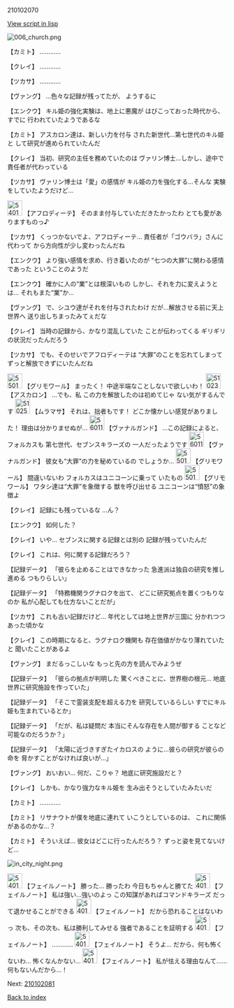 210102070

[View script in lisp](../scripts/210102070.txt)

![006_church.png](../images/backgrounds/006_church.png)

【カミト】
…………

【クレイ】
…………

【ツカサ】
…………

【ヴァング】
…色々な記録が残ってたが、
ようするに

【エンクウ】
キル姫の強化実験は、地上に悪魔が
はびこっておった時代から、すでに
行われていたようであるな

【カミト】
アスカロン達は、新しい力を付与
された新世代…第七世代のキル姫と
して研究が進められていたんだ

【クレイ】
当初、研究の主任を務めていたのは
ヴァリン博士…しかし、途中で
責任者が代わっている

【ツカサ】
ヴァリン博士は「愛」の感情が
キル姫の力を強化する…そんな
実験をしていたようだけど…

<img src="../images/units/5401311.png" alt="5401311.png" height="34"/>
【アフロディーテ】
そのまま付与していただきたかったわ
とても愛がありますものっ♪

【ツカサ】
くっつかないでよ、アフロディーテ…
責任者が「ゴウバラ」さんに代わって
から方向性が少し変わったんだね

【エンクウ】
より強い感情を求め、行き着いたのが
“七つの大罪”に関わる感情であった
ということのようだ

【エンクウ】
確かに人の“業”とは根深いもの
しかし、それを力に変えようとは…
それもまた“業”か…

【ヴァング】
で、シユウ達がそれを付与されたわけ
だが…解放させる前に天上世界へ
送り出しちまったみてぇだな

【クレイ】
当時の記録から、かなり混乱していた
ことが伝わってくる
ギリギリの状況だったんだろう

【ツカサ】
でも、そのせいでアフロディーテは
“大罪”のことを忘れてしまって
ずっと解放できずにいたんだね

<img src="../images/units/5501711.png" alt="5501711.png" height="34"/>
【グリモワール】
まったく！
中途半端なことしないで欲しいわ！

<img src="../images/units/5102311.png" alt="5102311.png" height="34"/>
【アスカロン】
…でも、私
この力を解放したのは初めてじゃ
ない気がするんです

<img src="../images/units/5102511.png" alt="5102511.png" height="34"/>
【ムラマサ】
それは、拙者もです！
どこか懐かしい感覚がありました！
理由は分かりませぬが…

<img src="../images/units/5601111.png" alt="5601111.png" height="34"/>
【ヴァナルガンド】
…この記録によると、フォルカスも
第七世代、セブンスキラーズの
一人だったようです

<img src="../images/units/5601111.png" alt="5601111.png" height="34"/>
【ヴァナルガンド】
彼女も“大罪”の力を秘めているの
でしょうか…

<img src="../images/units/5501711.png" alt="5501711.png" height="34"/>
【グリモワール】
間違いないわ
フォルカスはユニコーンに乗って
いたもの

<img src="../images/units/5501711.png" alt="5501711.png" height="34"/>
【グリモワール】
ワタシ達は“大罪”を象徴する
獣を呼び出せる
ユニコーンは“憤怒”の象徴よ

【クレイ】
記録にも残っているな
…ん？

【エンクウ】
如何した？

【クレイ】
いや…
セブンスに関する記録とは別の
記録が残っていたんだ

【クレイ】
これは、何に関する記録だろう？

【記録データ】
「彼らを止めることはできなかった
急進派は独自の研究を推し進める
つもりらしい」

【記録データ】
「特務機関ラグナロクを出て、
どこに研究拠点を置くつもりなのか
私が心配しても仕方ないことだが」

【ツカサ】
これも古い記録だけど…
年代としては地上世界が三国に
分かれつつあった頃かな

【クレイ】
この時期になると、ラグナロク機関も
存在価値がかなり薄れていたと
聞いたことがあるよ

【ヴァング】
まだるっこしいな
もっと先の方を読んでみようぜ

【記録データ】
「彼らの拠点が判明した
驚くべきことに、世界樹の根元…
地底世界に研究施設を作っていた」

【記録データ】
「そこで霊装支配を超える力を
研究しているらしい
すでにキル姫も生まれているとか」

【記録データ】
「だが、私は疑問だ
本当にそんな存在を人間が御する
ことなど可能なのだろうか？」

【記録データ】
「太陽に近づきすぎたイカロスの
ように…彼らの研究が彼らの命を
脅かすことがなければ良いが…」

【ヴァング】
おいおい…
何だ、こりゃ？
地底に研究施設だと？

【クレイ】
しかも、かなり強力なキル姫を
生み出そうとしていたみたいだ

【カミト】
…………

【カミト】
リサナウトが僕を地底に連れて
いこうとしているのは、
これに関係があるのかな…？

【カミト】
そういえば…
彼女はどこに行ったんだろう？
ずっと姿を見てないけど…

![in_city_night.png](../images/backgrounds/in_city_night.png)

<img src="../images/units/5401911.png" alt="5401911.png" height="34"/>
【フェイルノート】
勝った…
勝ったわ
今日もちゃんと勝てた

<img src="../images/units/5401911.png" alt="5401911.png" height="34"/>
【フェイルノート】
私は強い…強いのよっ
この知謀があればコマンドキラーズ
だって退かせることができる

<img src="../images/units/5401911.png" alt="5401911.png" height="34"/>
【フェイルノート】
だから恐れることはないわっ
次も、その次も、私は勝利してみせる
強者であることを証明する

<img src="../images/units/5401911.png" alt="5401911.png" height="34"/>
【フェイルノート】
…………

<img src="../images/units/5401911.png" alt="5401911.png" height="34"/>
【フェイルノート】
そうよ…
だから、何も怖くないわ…
怖くなんかない…

<img src="../images/units/5401911.png" alt="5401911.png" height="34"/>
【フェイルノート】
私が怯える理由なんて……
何もないんだから…！

Next: [210102081](210102081.md)

[Back to index](index.md)
